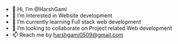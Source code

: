 - 👋 Hi, I’m @HarshGami
- 👀 I’m interested in Website development
- 🌱 I’m currently learning Full stack web development
- 💞️ I’m looking to collaborate on Project related Web development
- 📫 Reach me by harshgami0509@gmail.com

<!---
HarshGami/HarshGami is a ✨ special ✨ repository because its `README.md` (this file) appears on your GitHub profile.
You can click the Preview link to take a look at your changes.
--->
